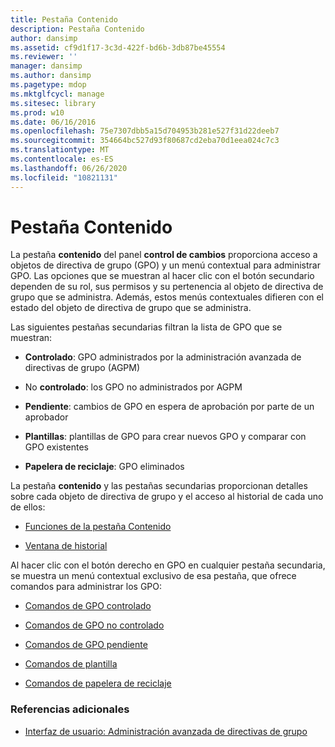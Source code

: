 ```yaml
---
title: Pestaña Contenido
description: Pestaña Contenido
author: dansimp
ms.assetid: cf9d1f17-3c3d-422f-bd6b-3db87be45554
ms.reviewer: ''
manager: dansimp
ms.author: dansimp
ms.pagetype: mdop
ms.mktglfcycl: manage
ms.sitesec: library
ms.prod: w10
ms.date: 06/16/2016
ms.openlocfilehash: 75e7307dbb5a15d704953b281e527f31d22deeb7
ms.sourcegitcommit: 354664bc527d93f80687cd2eba70d1eea024c7c3
ms.translationtype: MT
ms.contentlocale: es-ES
ms.lasthandoff: 06/26/2020
ms.locfileid: "10821131"
---
```

# Pestaña Contenido


La pestaña **contenido** del panel **control de cambios** proporciona acceso a objetos de directiva de grupo (GPO) y un menú contextual para administrar GPO. Las opciones que se muestran al hacer clic con el botón secundario dependen de su rol, sus permisos y su pertenencia al objeto de directiva de grupo que se administra. Además, estos menús contextuales difieren con el estado del objeto de directiva de grupo que se administra.

Las siguientes pestañas secundarias filtran la lista de GPO que se muestran:

-   **Controlado**: GPO administrados por la administración avanzada de directivas de grupo (AGPM)

-   No **controlado**: los GPO no administrados por AGPM

-   **Pendiente**: cambios de GPO en espera de aprobación por parte de un aprobador

-   **Plantillas**: plantillas de GPO para crear nuevos GPO y comparar con GPO existentes

-   **Papelera de reciclaje**: GPO eliminados

La pestaña **contenido** y las pestañas secundarias proporcionan detalles sobre cada objeto de directiva de grupo y el acceso al historial de cada uno de ellos:

-   [Funciones de la pestaña Contenido](contents-tab-features-agpm40.md)

-   [Ventana de historial](history-window-agpm40.md)

Al hacer clic con el botón derecho en GPO en cualquier pestaña secundaria, se muestra un menú contextual exclusivo de esa pestaña, que ofrece comandos para administrar los GPO:

-   [Comandos de GPO controlado](controlled-gpo-commands-agpm40.md)

-   [Comandos de GPO no controlado](uncontrolled-gpo-commands-agpm40.md)

-   [Comandos de GPO pendiente](pending-gpo-commands-agpm40.md)

-   [Comandos de plantilla](template-commands-agpm40.md)

-   [Comandos de papelera de reciclaje](recycle-bin-commands-agpm40.md)

### Referencias adicionales

-   [Interfaz de usuario: Administración avanzada de directivas de grupo](user-interface-advanced-group-policy-management-agpm40.md)

 

 






